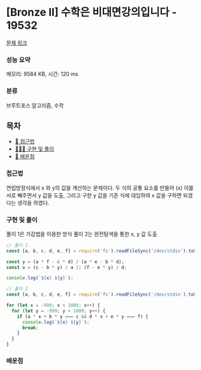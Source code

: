 # [Bronze II] 수학은 비대면강의입니다 - 19532

[문제 링크](https://www.acmicpc.net/problem/19532)

### 성능 요약

메모리: 9584 KB, 시간: 120 ms

### 분류

브루트포스 알고리즘, 수학

## 목차

- [🤔 접근법](#접근법)
- [👨🏻‍💻 구현 및 풀이](#구현-및-풀이)
- [🫢 배운점](#배운점)

### 접근법

연립방정식에서 x 와 y의 값을 계산하는 문제이다. 두 식의 공통 요소를 만들어 (x) 이를 서로 빼주면서 y 값을 도출, 그리고 구한 y 값을 기존 식에 대입하여 x 값을 구하면 되겠다는 생각을 하였다.

### 구현 및 풀이

풀이 1은 가감법을 이용한 방식
풀이 2는 완전탐색을 통한 x, y 값 도출

```javascript
// 풀이 1
const [a, b, c, d, e, f] = require('fs').readFileSync('/dev/stdin').toString().trim().split(' ').map(Number);

const y = (a * f - c * d) / (a * e - b * d);
const x = (c - b * y) / a || (f - e * y) / d;

console.log(`${x} ${y}`);

// 풀이 2
const [a, b, c, d, e, f] = require('fs').readFileSync('/dev/stdin').toString().trim().split(' ').map(Number);

for (let x = -999; x < 1000; x++) {
  for (let y = -999; y < 1000; y++) {
    if (a * x + b * y === c && d * x + e * y === f) {
      console.log(`${x} ${y}`);
      break;
    }
  }
}
```

### 배운점
